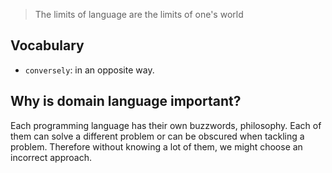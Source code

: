 
> The limits of language are the limits of one's world

## Vocabulary
- `conversely`: in an opposite way.

## Why is domain language important?
Each programming language has their own buzzwords, philosophy. Each of them can solve a different problem or can be obscured when tackling a problem. Therefore without knowing a lot of them, we might choose an incorrect approach.